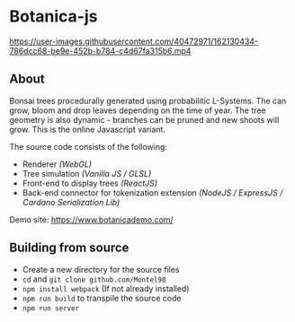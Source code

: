 # Botanica-js

https://user-images.githubusercontent.com/40472971/162130434-786dcc68-be9e-452b-b784-c4d67fa315b6.mp4

## About
Bonsai trees procedurally generated using probabilitic L-Systems. The can grow, bloom and drop leaves depending on the time of year. The tree geometry is also dynamic - branches can be pruned and new shoots will grow. This is the online Javascript variant.

The source code consists of the following:
* Renderer *(WebGL)*
* Tree simulation *(Vanilla JS / GLSL)*
* Front-end to display trees *(ReactJS)*
* Back-end connector for tokenization extension *(NodeJS / ExpressJS / Cardano Serialization Lib)*

Demo site: https://www.botanicademo.com/

## Building from source

* Create a new directory for the source files
* ```cd``` and ```git clone github.com/Montel98```
* ```npm install webpack``` (If not already installed)
* ```npm run build``` to transpile the source code
* ```npm run server```
